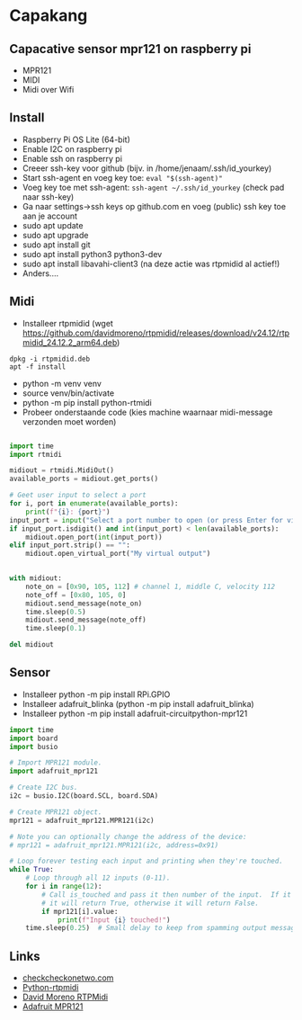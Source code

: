 # Capakang

## Capacative sensor mpr121 on raspberry pi
* MPR121
* MIDI
* Midi over Wifi

## Install
* Raspberry Pi OS Lite (64-bit)
* Enable I2C on raspberry pi
* Enable ssh on raspberry pi
* Creeer ssh-key voor github (bijv. in /home/jenaam/.ssh/id_yourkey)
* Start ssh-agent en voeg key toe: `eval "$(ssh-agent)"`
* Voeg key toe met ssh-agent: `ssh-agent ~/.ssh/id_yourkey` (check pad naar ssh-key)
* Ga naar settings->ssh keys op github.com en voeg (public) ssh key toe aan je account
* sudo apt update
* sudo apt upgrade
* sudo apt install git
* sudo apt install python3 python3-dev
* sudo apt install libavahi-client3 (na deze actie was rtpmidid al actief!)
* Anders....


## Midi
* Installeer rtpmidid (wget https://github.com/davidmoreno/rtpmidid/releases/download/v24.12/rtpmidid_24.12.2_arm64.deb)

```shell
dpkg -i rtpmidid.deb
apt -f install
```

* python -m venv venv
* source venv/bin/activate
* python -m pip install python-rtmidi
* Probeer onderstaande code (kies machine waarnaar midi-message verzonden moet worden)

```python

import time
import rtmidi

midiout = rtmidi.MidiOut()
available_ports = midiout.get_ports()

# Geet user input to select a port
for i, port in enumerate(available_ports):
    print(f"{i}: {port}")
input_port = input("Select a port number to open (or press Enter for virtual port): ")
if input_port.isdigit() and int(input_port) < len(available_ports):
    midiout.open_port(int(input_port))
elif input_port.strip() == "":
    midiout.open_virtual_port("My virtual output")
    

with midiout:
    note_on = [0x90, 105, 112] # channel 1, middle C, velocity 112
    note_off = [0x80, 105, 0]
    midiout.send_message(note_on)
    time.sleep(0.5)
    midiout.send_message(note_off)
    time.sleep(0.1)

del midiout

```

## Sensor
* Installeer python -m pip install RPi.GPIO
* Installeer adafruit_blinka (python -m pip install adafruit_blinka)
* Installeer python -m pip install adafruit-circuitpython-mpr121

```python
import time
import board
import busio

# Import MPR121 module.
import adafruit_mpr121

# Create I2C bus.
i2c = busio.I2C(board.SCL, board.SDA)

# Create MPR121 object.
mpr121 = adafruit_mpr121.MPR121(i2c)

# Note you can optionally change the address of the device:
# mpr121 = adafruit_mpr121.MPR121(i2c, address=0x91)

# Loop forever testing each input and printing when they're touched.
while True:
    # Loop through all 12 inputs (0-11).
    for i in range(12):
        # Call is_touched and pass it then number of the input.  If it's touched
        # it will return True, otherwise it will return False.
        if mpr121[i].value:
            print(f"Input {i} touched!")
    time.sleep(0.25)  # Small delay to keep from spamming output messages.

```

## Links
* [checkcheckonetwo.com](https://discourse.checkcheckonetwo.com/t/how-to-install-rtpmidi-on-raspberrypi-or-other-linux-sbc/4111)
* [Python-rtpmidi](https://github.com/SpotlightKid/python-rtmidi/tree/master)
* [David Moreno RTPMidi](https://github.com/davidmoreno/rtpmidid)
* [Adafruit MPR121](https://learn.adafruit.com/adafruit-mpr121-12-key-capacitive-touch-sensor-breakout-tutorial/python-circuitpython)